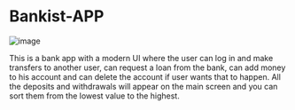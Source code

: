 # Bankist-APP

![image](https://github.com/RobertRobii/Bankist-APP/assets/108672392/c8cfc5b8-7b71-42a3-9940-de6f0741f404)


This is a bank app with a modern UI where the user can log in and make transfers to another user, can request a loan from the bank, can add money to his account and can delete the account if user wants that to happen. All the deposits and withdrawals will appear on the main screen and you can sort them from the lowest value to the highest.
